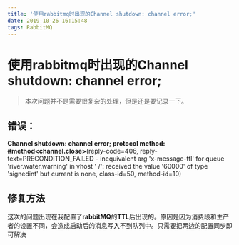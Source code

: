 ```yaml
---
title: '使用rabbitmq时出现的Channel shutdown: channel error;'
date: 2019-10-26 16:15:48
tags: RabbitMQ
---
```


# 使用rabbitmq时出现的Channel shutdown: channel error;
> 本次问题并不是需要很复杂的处理，但是还是要记录一下。

<!--more-->

## 错误：
**Channel shutdown: channel error; protocol method: #method<channel.close>**(reply-code=406, reply-text=PRECONDITION_FAILED - inequivalent arg 'x-message-ttl' for queue 'river.water.warning' in vhost ' /': received the value '60000' of type 'signedint' but current is none, class-id=50, method-id=10)

## 修复方法
这次的问题出现在我配置了**rabbitMQ**的**TTL**后出现的。原因是因为消费段和生产者的设置不同，会造成启动后的消息写入不到队列中。只需要把两边的配置同步即可解决